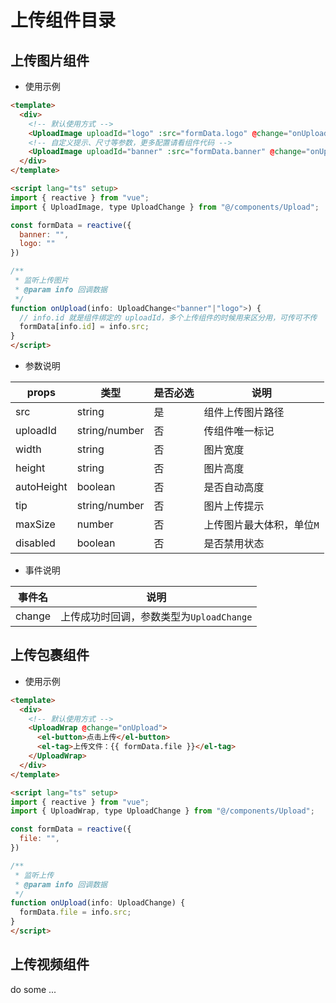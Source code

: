 # 上传组件目录

## 上传图片组件

- 使用示例

```html
<template>
  <div>
    <!-- 默认使用方式 -->
    <UploadImage uploadId="logo" :src="formData.logo" @change="onUpload" />
    <!-- 自定义提示、尺寸等参数，更多配置请看组件代码 -->
    <UploadImage uploadId="banner" :src="formData.banner" @change="onUpload" tip="尺寸规格：750px * 391px" width="375px" height="195px" :maxSize="5" :autoHeight="true" />
  </div>
</template>

<script lang="ts" setup>
import { reactive } from "vue";
import { UploadImage, type UploadChange } from "@/components/Upload";

const formData = reactive({
  banner: "",
  logo: ""
})

/**
 * 监听上传图片
 * @param info 回调数据
 */
function onUpload(info: UploadChange<"banner"|"logo">) {
  // info.id 就是组件绑定的 uploadId，多个上传组件的时候用来区分用，可传可不传
  formData[info.id] = info.src;
}
</script>
```

- 参数说明

| props |  类型 | 是否必选 | 说明 |
| --- | --- | --- | --- |
| src | string | 是 | 组件上传图片路径 |
| uploadId | string/number | 否 | 传组件唯一标记 |
| width | string | 否 | 图片宽度 |
| height | string | 否 | 图片高度 |
| autoHeight | boolean | 否 | 是否自动高度 |
| tip | string/number | 否 | 图片上传提示 |
| maxSize | number | 否 | 上传图片最大体积，单位`M` |
| disabled | boolean | 否 | 是否禁用状态 |

- 事件说明

| 事件名 | 说明 |
| --- | --- |
| change | 上传成功时回调，参数类型为`UploadChange` |

## 上传包裹组件

- 使用示例

```html
<template>
  <div>
    <!-- 默认使用方式 -->
    <UploadWrap @change="onUpload">
      <el-button>点击上传</el-button>
      <el-tag>上传文件：{{ formData.file }}</el-tag>
    </UploadWrap>
  </div>
</template>

<script lang="ts" setup>
import { reactive } from "vue";
import { UploadWrap, type UploadChange } from "@/components/Upload";

const formData = reactive({
  file: "",
})

/**
 * 监听上传
 * @param info 回调数据
 */
function onUpload(info: UploadChange) {
  formData.file = info.src;
}
</script>
```

## 上传视频组件

do some ...
